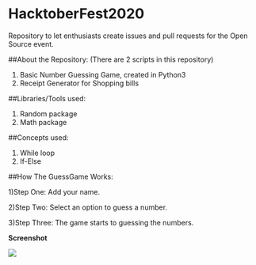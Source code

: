 # HacktoberFest2020
Repository to let enthusiasts create issues and pull requests for the Open Source event.

##About the Repository:
(There are 2 scripts in this repository)
1) Basic Number Guessing Game, created in Python3
2) Receipt Generator for Shopping bills

##Libraries/Tools used:
1) Random package
2) Math package

##Concepts used:
1) While loop
2) If-Else


##How The GuessGame Works:

1)Step One: Add your name.

2)Step Two: Select an option to guess a number.

3)Step Three: The game starts to guessing the numbers. 

**Screenshot**

![](images/game.jpg)

